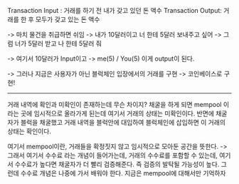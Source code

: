 Transaction Input : 거래를 하기 전 내가 갖고 있던 돈 액수
Transaction Output: 거래를 한 후 모두가 갖고 있는 돈 액수   

-> 마치 물건을 취급하면 쉬임
-> 내가 10달러이고 너 한테 5달러 보내주고 싶어
-> 그럼 너가 5달러 받고 나 한테 5달러 줘 

-> 여기서 10달러가 Input이고
-> me(5) / You(5) 이게 output이 된다.

-> 그러나 지금은 사용자가 아닌 블럭체인 입장에서의 거래를 구현
-> 코인베이스로 구현!

---

거래 내역에 확인과 미확인이 존재하는데 무슨 차이지?
채굴을 하게 되면 mempool 이라는 곳에 임시적으로 올라가게 된는데 여기서 거래의 상태는 미확인이다.
반면에 채굴자가 블럭을 채굴했고 거래 내역을 블럭안에 대입하여 블럭체인에 삽입하면 이 거래의 상태는 확인이다.

여기서 mempool이란, 거래들을 확정짓지 않고 임시적으로 모아둔 공간을 뜻한다. 
-> 그래서 여기서 수수료 라는 개념이 들어가는데, 거래의 수수료를 포함할 수 있는데, 여기서 수수료가 높다면 채굴자가 더 빨리 검증해준다. 즉 검증의 발탁될 가능성이 높다. 그런데 수수료 개념은 나중에 가서 배워야 한다. 지금은 mempool에 대해서만 기억하자 